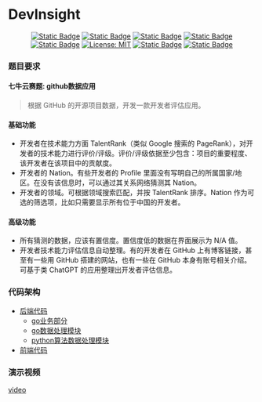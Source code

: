 # DevInsight

<div align=center>

[![Static Badge](https://img.shields.io/badge/python-3.11.4-blue?style=flat)](https://www.python.org)
[![Static Badge](https://img.shields.io/badge/go--github-v66.0.0-blue)](https://github.com/google/go-github)
[![Static Badge](https://img.shields.io/badge/go--gorm-v1.26.0-red)](https://gorm.io)
[![Static Badge](https://img.shields.io/badge/gin-v1.10.0-8A2BEA?style=flat)](https://pkg.go.dev/github.com/gin-gonic/gin)
[![Static Badge](https://img.shields.io/badge/go-1.22.5-blue?style=flat)](https://pkg.go.dev/golang.org/dl/go1.22.5)
[![License: MIT](https://img.shields.io/badge/License-MIT-yellow.svg)](https://opensource.org/licenses/MIT)
[![Static Badge](https://img.shields.io/badge/mysql-latest-green?style=flat)](https://www.mysql.com)
[![Static Badge](https://img.shields.io/badge/neo4j-latest-green?style=flat)](https://neo4j.com/)


</div>


### 题目要求

#### 七牛云赛题: github数据应用

> 根据 GitHub 的开源项目数据，开发一款开发者评估应用。

#### 基础功能
- 开发者在技术能力方面 TalentRank（类似 Google 搜索的 PageRank），对开发者的技术能力进行评价/评级。评价/评级依据至少包含：项目的重要程度、该开发者在该项目中的贡献度。
- 开发者的 Nation。有些开发者的 Profile 里面没有写明自己的所属国家/地区。在没有该信息时，可以通过其关系网络猜测其 Nation。
- 开发者的领域。可根据领域搜索匹配，并按 TalentRank 排序。Nation 作为可选的筛选项，比如只需要显示所有位于中国的开发者。
#### 高级功能
- 所有猜测的数据，应该有置信度。置信度低的数据在界面展示为 N/A 值。
- 开发者技术能力评估信息自动整理。有的开发者在 GitHub 上有博客链接，甚至有一些用 GitHub 搭建的网站，也有一些在 GitHub 本身有账号相关介绍。可基于类 ChatGPT 的应用整理出开发者评估信息。

### 代码架构

- [后端代码](/back-end)
  - [go业务部分](/back-end/primary_server)
  - [go数据处理模块](/back-end/data_process)
  - [python算法数据处理模块](/back-end/data_process_algo)
- [前端代码](/front-end)


### 演示视频

[video](/assert/vedio.mp4)

